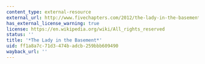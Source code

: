 ```yaml
---
content_type: external-resource
external_url: http://www.fivechapters.com/2012/the-lady-in-the-basement/
has_external_license_warning: true
license: https://en.wikipedia.org/wiki/All_rights_reserved
status: ''
title: '*The Lady in the Basement*'
uid: ff1a8a7c-71d3-474b-adcb-259bbb609490
wayback_url: ''
---
```


